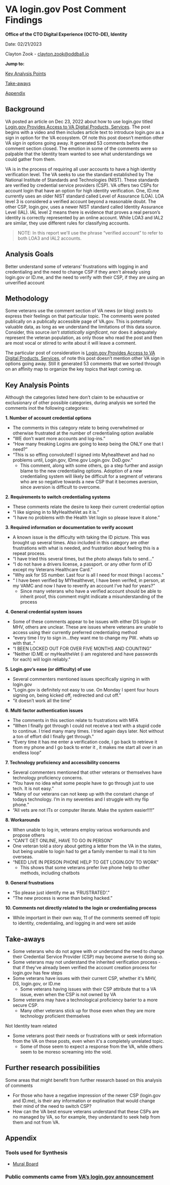 # VA login.gov Post Comment Findings 

**Office of the CTO Digital Experience (OCTO-DE), Identity**

Date: 02/21/2023

Clayton Zook - clayton.zook@oddball.io


**Jump to:**

[Key Analysis Points](#key-analysis-points)

[Take-aways](#take-aways)

[Appendix](#appendix)

## Background
VA posted an article on Dec 23, 2022 about how to use login.gov titled [Login.gov Provides Access to VA Digital Products, Services](https://news.va.gov/114076/login-gov-access-va-digital-products-services/). The post begins with a video and then includes article text to introduce login.gov as a sign in option for the VA ecosystem. Of note this post doesn’t mention other VA sign in options going away.
It generated 53 comments before the comment section closed. The emotion in some of the comments were so palpable that the Identity team wanted to see what understandings we could gather from them.

VA is in the process of requiring all user accounts to have a high identity verification level. The VA seeks to use the standard established by The National Institute of Standards and Technologies (NIST). These standards are verified by credential service providers (CSP). VA offers two CSPs for account login that have an option for high identity verification. One, ID.me currently uses an older NIST standard called Level of Assurance (LOA). LOA level 3 is considered a verified account beyond a reasonable doubt. The other CSP, login.gov, uses a newer NIST standard called Identity Assurance Level (IAL). IAL level 2 means there is evidence that proves a real person’s identity is correctly represented by an online account. While LOA3 and IAL2 are similar, they use different rules for classifying accounts.

> NOTE: In this report we'll use the phrase “verified account” to refer to both LOA3 and IAL2 accounts.

## Analysis Goals
Better understand some of veterans’ frustrations with logging in and credentialing and the need to change CSP if they aren't already using login.gov or ID.me, and the need to verify with their CSP, if they are using an unverified account


## Methodology 

Some veterans use the comment section of VA news (or blog) posts to express their feelings on that particular topic. The comments were posted publically on a publically accessible page of VA.gov. This is potentially valuable data, as long as we understand the limitations of this data source. Consider, this source *isn’t statistically significant*, nor does it adequately represent the veteran population, as only those who read the post and then are most vocal or stirred to write about it will leave a comment.
   
The particular post of consideration is [Login.gov Provides Access to VA Digital Products, Services](https://news.va.gov/114076/login-gov-access-va-digital-products-services/), of note this post doesn’t mention other VA sign in options going away. Still it generated 53 comments that we sorted through on an affinity map to organize the key topics that kept coming up.


## Key Analysis Points

Although the categories listed here don’t claim to be exhaustive or exclusionary of other possible categories, during analysis we sorted the comments inot the following categories:

**1. Number of account credential options**
- The comments in this category relate to being overwhelmed or otherwise frustrated at the number of credentialing option available
- “WE don’t want more accounts and log-ins.”
- “How many freaking Logins are going to keep being the ONLY one that I need?”
- “This is so effing convoluted! I signed into Myhealthevet and had no problems until, Login.gov, IDme.gov Login.gov. DoD.gov.”
   - This comment, along with some others, go a step further and assign blame to the new credentialing options. Adoption of a new credentialing system will likely be difficult for a segment of veterans who are so negative towards a new CSP that it becomes aversion, since aversion is difficult to overcome.

**2. Requirements to switch credentialing systems**
- These comments relate the desire to keep their current credential option
- “I like signing in to MyHealtheVet as it is.”
- “I have no problems with the Health Vet login so please leave it alone.”

**3. Required information or documentation to verify account**
- A known issue is the difficulty with taking the ID picture. This was brought up several times. Also included in this category are other frustrations with what is needed, and frustration about feeling this is a repeat process.
- “I have tried this several times, but the photo always fails to send…”
- “I do not have a drivers license, a passport. or any other form of ID except my Veterans Healthcare Card.”
- "Why ask for SS number. Last four is all I need for most things I access."
- “ I have been verified by MYhealthevet, I have been verifed, in person, at my VAMC and now I have to reverify an account I’ve had for years?”
   - Since many veterans who have a verified account should be able to inherit proof, this comment might indicate a misunderstanding of the process

**4. General credential system issues**
- Some of these comments appear to be issues with either DS login or MHV, others are unclear. These are issues where veterans are unable to access using their currently preferred credentialing method
- “every time I try to sign in…they want me to change my PW.. whats up with that..”
- “I BEEN LOCKED OUT FOR OVER FIVE MONTHS AND COUNTING”
- “Neither ID.ME or myHealtheVet (i am registered and have passwords for each) will login reliably.”

**5. Login.gov’s ease (or difficulty) of use**
- Several commenters mentioned issues specifically signing in with login.gov
- “Login.gov is definitely not easy to use. On Monday I spent four hours signing on, being kicked off, redirected and cut off.”
- “it doesn’t work all the time”

**6. Multi factor authentication issues**
- The comments in this section relate to frustrations with MFA
- “When I finally got through I could not receive a text with a stupid code to continue. I tried many many times. I tried again days later. Not without a ton of effort did I finally get through.”
- “Every time it has me enter a verification code, I go back to retrieve it from my phone and I go back to enter it , it makes me start all over in an endless loop”

**7. Technology proficiency and accessibility concerns**
- Several commenters mentioned that other veterans or themselves have technology proficiency concerns.
- “You have no idea what some people have to go through just to use tech. It is not easy.”
- “Many of our veterans can not keep up with the constant change of todays technology. I’m in my seventies and I struggle with my flip phone.”
- “All vets are not ITs or computer literate. Make the system easier!!!!”

**8. Workarounds**
- When unable to log in, veterans employ various workarounds and propose others
- “CAN’T GET ONLINE, HAVE TO GO IN PERSON”
- One veteran told a story about getting a letter from the VA in the states, but being unable to login had to get a family member to mail it to him overseas.
- “NEED LIVE IN PERSON PHONE HELP TO GET LOGIN.GOV TO WORK”
   - This shows that some veterans prefer live phone help to other methods, including chatbots

**9. General frustrations**
- “So please just identify me as ‘FRUSTRATED’.”
- “The new process is worse than being hacked.”

**10. Comments not directly related to the login or credentialing process**
- While important in their own way, 11 of the comments seemed off topic to identity, credentialing, and logging in and were set aside


## Take-aways

- Some veterans who do not agree with or understand the need to change their Credential Service Provider (CSP) may become averse to doing so.
- Some veterans may not understand the inherited verification process - that if they've already been verified the account creation process for login.gov has few steps
- Some veterans have issues with their current CSP, whether it's MHV, DS, login.gov, or ID.me
   - Some veterans having issues with their CSP attribute that to a VA issue, even when the CSP is not owned by VA
- Some veterans may have a technological proficiency barier to a more secure CSP.
   - Many other veterans stick up for those even when they are more technology proficient themselves

Not Identity team related
- Some veterans post their needs or frustrations with or seek information from the VA on these posts, even when it's a completely unrelated topic.
   - Some of those seem to expect a response from the VA, while others seem to be moreso screaming into the void.

## Further research possibilities

Some areas that might benefit from further research based on this analysis of comments
- For those who have a negative impression of the newer CSP (login.gov and ID.me), is their any information or explination that would change their mind of the need to switch CSP?
- How can the VA best ensure veterans understand that these CSPs are no managed by VA, so for example, they understand to seek help from them and not from VA.


## Appendix

### Tools used for Synthesis

- [Mural Board](https://app.mural.co/t/oddballinternal7486/m/oddballinternal7486/1676642198110/a8b126f62cd09838d366d8a59d1e788b9b0eb51b?sender=u6c46f747a0483ea836054483)


### Public comments came from [VA’s login.gov announcement](https://news.va.gov/114076/login-gov-access-va-digital-products-services/)
